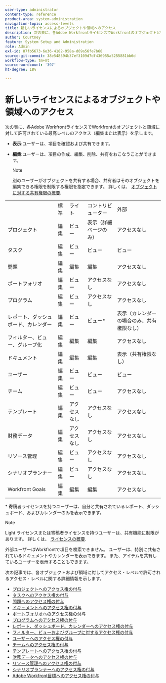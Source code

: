 ```yaml
---
user-type: administrator
content-type: reference
product-area: system-administration
navigation-topic: access-levels
title: 新しいライセンスによるオブジェクトや領域へのアクセス
description: 次の表に、各Adobe WorkfrontライセンスでWorkfrontのオブジェクトと領域に対して許可されている最高レベルのアクセス（編集または表示）を示します。
author: Courtney
feature: System Setup and Administration
role: Admin
exl-id: 87fb5673-6e36-4182-958a-d69a56fe7b68
source-git-commit: 38e548594b37ef3109d7df436955a5255881bb6d
workflow-type: tm+mt
source-wordcount: '397'
ht-degree: 18%

---
```


# 新しいライセンスによるオブジェクトや領域へのアクセス

次の表に、各Adobe WorkfrontライセンスでWorkfrontのオブジェクトと領域に対して許可されている最高レベルのアクセス（編集または表示）を示します。

* **表示**:ユーザーは、項目を確認および共有できます。
* **編集**:ユーザーは、項目の作成、編集、削除、共有をおこなうことができます。

  >[!NOTE]
  >
  >別のユーザーがオブジェクトを共有する場合、共有者はそのオブジェクトを編集できる権限を制限する権限を指定できます。 詳しくは、 [オブジェクトに対する共有権限の概要](../../../workfront-basics/grant-and-request-access-to-objects/sharing-permissions-on-objects-overview.md).

<table style="table-layout:auto">
    <tr>
        <td></td>
        <td>標準</td>
        <td>ライト</td>
        <td>コントリビューター</td>
        <td>外部</td>
    </tr>
    <tr>
        <td>プロジェクト</td>
        <td>編集</td>
        <td>ビュー</td>
        <td>表示（詳細ページのみ）</td>
        <td>アクセスなし</td>
    </tr>
    <tr>
        <td>タスク</td>
        <td>編集</td>
        <td>ビュー</td>
        <td>ビュー</td>
        <td>ビュー</td>
    </tr>
    <tr>
        <td>問題</td>
        <td>編集</td>
        <td>編集</td>
        <td>編集</td>
        <td>アクセスなし</td>
    </tr>
    <tr>
        <td>ポートフォリオ</td>
        <td>編集</td>
        <td>ビュー</td>
        <td>アクセスなし</td>
        <td>アクセスなし</td>
    </tr>
    <tr>
        <td>プログラム</td>
        <td>編集</td>
        <td>ビュー</td>
        <td>アクセスなし</td>
        <td>アクセスなし</td>
    </tr>
    <tr>
        <td>レポート、ダッシュボード、カレンダー</td>
        <td>編集</td>
        <td>ビュー</td>
        <td>ビュー*</td>
        <td>表示（カレンダーの場合のみ、共有権限なし）</td>
    </tr>
    <tr>
        <td>フィルター、ビュー、グループ化</td>
        <td>編集</td>
        <td>編集</td>
        <td>編集</td>
        <td>アクセスなし</td>
    </tr>
    <tr>
        <td>ドキュメント</td>
        <td>編集</td>
        <td>編集</td>
        <td>編集</td>
        <td>表示（共有権限なし）</td>
    </tr>
    <tr>
        <td>ユーザー</td>
        <td>編集</td>
        <td>ビュー</td>
        <td>ビュー</td>
        <td>ビュー</td>
    </tr>
    <tr>
        <td>チーム</td>
        <td>編集</td>
        <td>ビュー</td>
        <td>ビュー</td>
        <td>アクセスなし</td>
    </tr>
    <tr>
        <td>テンプレート</td>
        <td>編集</td>
        <td>アクセスなし</td>
        <td>アクセスなし</td>
        <td>アクセスなし</td>
    </tr>
    <tr>
        <td>財務データ</td>
        <td>編集</td>
        <td>アクセスなし</td>
        <td>アクセスなし</td>
        <td>アクセスなし</td>
    </tr>
    <tr>
        <td>リソース管理</td>
        <td>編集</td>
        <td>ビュー</td>
        <td>アクセスなし</td>
        <td>アクセスなし</td>
    </tr>
    <tr>
        <td>シナリオプランナー</td>
        <td>編集</td>
        <td>ビュー</td>
        <td>アクセスなし</td>
        <td>アクセスなし</td>
    </tr>
    <tr>
        <td>Workfront Goals</td>
        <td>編集</td>
        <td>編集</td>
        <td>編集</td>
        <td>アクセスなし</td>
    </tr>
</table>

&#42; 寄稿者ライセンスを持つユーザーは、自分と共有されているレポート、ダッシュボード、およびカレンダーのみを表示できます。

>[!NOTE]
>
>Light ライセンスまたは寄稿者ライセンスを持つユーザーは、共有機能に制限があります。 詳しくは、 [ライセンスの概要](/help/quicksilver/administration-and-setup/add-users/how-access-levels-work/licenses-overview.md).
>
>外部ユーザーはWorkfrontで項目を検索できません。 ユーザーは、特別に共有されているドキュメントやカレンダーを表示できます。 また、アイテムを共有しているユーザーを表示することもできます。

次の記事では、各オブジェクトおよび領域に対してアクセス・レベルで許可されるアクセス・レベルに関する詳細情報を示します。

* [プロジェクトへのアクセス権の付与](../../../administration-and-setup/add-users/configure-and-grant-access/grant-access-projects.md)
* [タスクへのアクセス権の付与](../../../administration-and-setup/add-users/configure-and-grant-access/grant-access-tasks.md)
* [問題へのアクセス権の付与](../../../administration-and-setup/add-users/configure-and-grant-access/grant-access-issues.md)
* [ドキュメントへのアクセス権の付与](../../../administration-and-setup/add-users/configure-and-grant-access/grant-access-documents.md)
* [ポートフォリオへのアクセス権の付与](../../../administration-and-setup/add-users/configure-and-grant-access/grant-access-portfolios.md)
* [プログラムへのアクセス権の付与](../../../administration-and-setup/add-users/configure-and-grant-access/grant-access-programs.md)
* [レポート、ダッシュボード、カレンダーへのアクセス権の付与](../../../administration-and-setup/add-users/configure-and-grant-access/grant-access-reports-dashboards-calendars.md)
* [フィルター、ビューおよびグループに対するアクセス権の付与](../../../administration-and-setup/add-users/configure-and-grant-access/grant-access-fvg.md)
* [ユーザーへのアクセス権の付与](../../../administration-and-setup/add-users/configure-and-grant-access/grant-access-other-users.md)
* [チームへのアクセス権の付与](../../../administration-and-setup/add-users/configure-and-grant-access/grant-access-teams.md)
* [テンプレートへのアクセス権の付与](../../../administration-and-setup/add-users/configure-and-grant-access/grant-access-templates.md)
* [財務データへのアクセス権の付与](../../../administration-and-setup/add-users/configure-and-grant-access/grant-access-financial.md)
* [リソース管理へのアクセス権の付与](../../../administration-and-setup/add-users/configure-and-grant-access/grant-access-resource-management.md)
* [シナリオプランナーへのアクセス権の付与](../../../administration-and-setup/add-users/configure-and-grant-access/grant-access-sp.md)
* [Adobe Workfront目標へのアクセス権の付与](../../../administration-and-setup/add-users/configure-and-grant-access/grant-access-goals.md)
